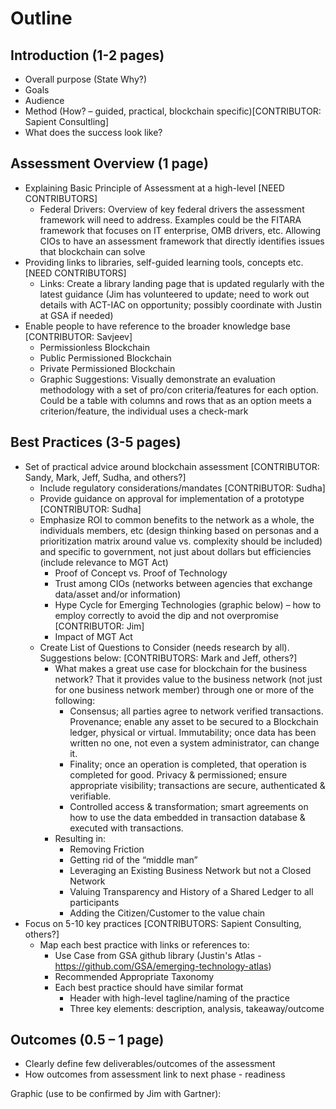 # Outline

## Introduction (1-2 pages)

- Overall purpose (State Why?)
- Goals
- Audience
- Method (How? – guided, practical, blockchain specific)[CONTRIBUTOR: Sapient Consultling]
- What does the success look like?

## Assessment Overview (1 page)

- Explaining Basic Principle of Assessment at a high-level [NEED CONTRIBUTORS]
  - Federal Drivers: Overview of key federal drivers the assessment framework will need to address. Examples could be the FITARA framework that focuses on IT enterprise, OMB drivers, etc. Allowing CIOs to have an assessment framework that directly identifies issues that blockchain can solve
- Providing links to libraries, self-guided learning tools, concepts etc. [NEED CONTRIBUTORS]
  - Links: Create a library landing page that is updated regularly with the latest guidance (Jim has volunteered to update; need to work out details with ACT-IAC on opportunity; possibly coordinate with Justin at GSA if needed)
- Enable people to have reference to the broader knowledge base [CONTRIBUTOR: Savjeev]
  - Permissionless Blockchain
  - Public Permissioned Blockchain
  - Private Permissioned Blockchain
  - Graphic Suggestions: Visually demonstrate an evaluation methodology with a set of pro/con criteria/features for each option. Could be a table with columns and rows that as an option meets a criterion/feature, the individual uses a check-mark

## Best Practices (3-5 pages)

- Set of practical advice around blockchain assessment [CONTRIBUTOR: Sandy, Mark, Jeff, Sudha, and others?]
  - Include regulatory considerations/mandates [CONTRIBUTOR: Sudha]
  - Provide guidance on approval for implementation of a prototype [CONTRIBUTOR: Sudha]
  - Emphasize ROI to common benefits to the network as a whole, the individuals members, etc (design thinking based on personas and a prioritization matrix around value vs. complexity should be included) and specific to government, not just about dollars but efficiencies (include relevance to MGT Act)
    - Proof of Concept vs. Proof of Technology
    - Trust among CIOs (networks between agencies that exchange data/asset and/or information)
    - Hype Cycle for Emerging Technologies (graphic below) – how to employ correctly to avoid the dip and not overpromise [CONTRIBUTOR: Jim]
    - Impact of MGT Act
  - Create List of Questions to Consider (needs research by all). Suggestions below: [CONTRIBUTORS: Mark and Jeff, others?]
    - What makes a great use case for blockchain for the business network? That it provides value to the business network (not just for one business network member) through one or more of the following: 
      - Consensus; all parties agree to network verified transactions. 
Provenance; enable any asset to be secured to a Blockchain ledger, physical or virtual. 
Immutability; once data has been written no one, not even a system administrator, can change it.
      - Finality; once an operation is completed, that operation is completed for good.
Privacy & permissioned; ensure appropriate visibility; transactions are secure, authenticated & verifiable.
      - Controlled access & transformation; smart agreements on how to use the data embedded in transaction database & executed with transactions.
    - Resulting in:
      - Removing Friction
      - Getting rid of the “middle man”
      - Leveraging an Existing Business Network but not a Closed Network
      - Valuing Transparency and History of a Shared Ledger to all participants
      - Adding the Citizen/Customer to the value chain
- Focus on 5-10 key practices [CONTRIBUTORS: Sapient Consulting, others?]
  - Map each best practice with links or references to:
    - Use Case from GSA github library (Justin's Atlas - https://github.com/GSA/emerging-technology-atlas)
    - Recommended Appropriate Taxonomy
    - Each best practice should have similar format
      - Header with high-level tagline/naming of the practice
      - Three key elements: description, analysis, takeaway/outcome

## Outcomes (0.5 – 1 page)

- Clearly define few deliverables/outcomes of the assessment
- How outcomes from assessment link to next phase - readiness

Graphic (use to be confirmed by Jim with Gartner): 
